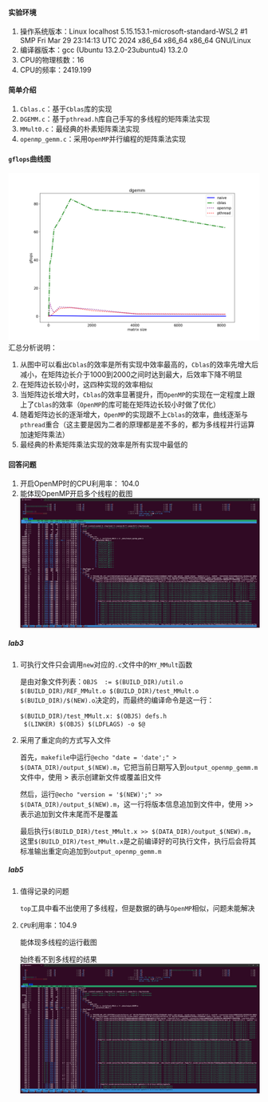 #### 实验环境
1. 操作系统版本：Linux localhost 5.15.153.1-microsoft-standard-WSL2 #1 SMP Fri Mar 29 23:14:13
UTC 2024 x86_64 x86_64 x86_64 GNU/Linux
2. 编译器版本：gcc (Ubuntu 13.2.0-23ubuntu4) 13.2.0
3. CPU的物理核数：16
4. CPU的频率：2419.199
#### 简单介绍
1. `Cblas.c`：基于`Cblas`库的实现
2. `DGEMM.c`：基于`pthread.h`库自己手写的多线程的矩阵乘法实现
3. `MMult0.c`：最经典的朴素矩阵乘法实现
4. `openmp_gemm.c`：采用`OpenMP`并行编程的矩阵乘法实现
#### `gflops`曲线图
![](./Picture.png)
汇总分析说明：
1. 从图中可以看出`Cblas`的效率是所有实现中效率最高的，`Cblas`的效率先增大后减小，在矩阵边长介于1000到2000之间时达到最大，后效率下降不明显
2. 在矩阵边长较小时，这四种实现的效率相似
3. 当矩阵边长增大时，`Cblas`的效率显著提升，而`OpenMP`的实现在一定程度上跟上了`Cblas`的效率（`OpenMP`的库可能在矩阵边长较小时做了优化）
4. 随着矩阵边长的逐渐增大，`OpenMP`的实现跟不上`Cblas`的效率，曲线逐渐与`pthread`重合（这主要是因为二者的原理都是差不多的，都为多线程并行运算加速矩阵乘法）
5. 最经典的朴素矩阵乘法实现的效率是所有实现中最低的
#### 回答问题
1. 开启OpenMP时的CPU利用率： $104.0%$
2. 能体现OpenMP开启多个线程的截图
   ![](./CPU.png)
##### lab3
1. 可执行文件只会调用`new`对应的`.c`文件中的`MY_MMult`函数
   
   是由对象文件列表：`OBJS  := $(BUILD_DIR)/util.o $(BUILD_DIR)/REF_MMult.o $(BUILD_DIR)/test_MMult.o $(BUILD_DIR)/$(NEW).o`决定的，而最终的编译命令是这一行：
   
   ```
   $(BUILD_DIR)/test_MMult.x: $(OBJS) defs.h
	$(LINKER) $(OBJS) $(LDFLAGS) -o $@
   ```
2. 采用了重定向的方式写入文件
   
   首先，`makefile`中运行`@echo "date = 'date';" > $(DATA_DIR)/output_$(NEW).m`，它把当前日期写入到`output_openmp_gemm.m`文件中，使用 > 表示创建新文件或覆盖旧文件
   
   然后，运行`@echo "version = '$(NEW)';" >> $(DATA_DIR)/output_$(NEW).m`，这一行将版本信息追加到文件中，使用 >> 表示追加到文件末尾而不是覆盖
   
   最后执行`$(BUILD_DIR)/test_MMult.x >> $(DATA_DIR)/output_$(NEW).m`，这里`$(BUILD_DIR)/test_MMult.x`是之前编译好的可执行文件，执行后会将其标准输出重定向追加到`output_openmp_gemm.m`
##### lab5
1. 值得记录的问题
   
   `top`工具中看不出使用了多线程，但是数据的确与`OpenMP`相似，问题未能解决
2. `CPU`利用率：104.9
   
   能体现多线程的运行截图
   
   始终看不到多线程的结果
   ![](./CPU1.png)